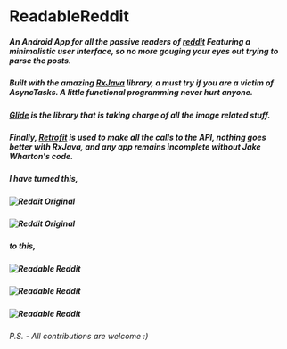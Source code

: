 # ReadableReddit

##### An Android App for all the passive readers of [reddit](https://www.reddit.com) Featuring a minimalistic user interface, so no more gouging your eyes out trying to parse the posts.

##### Built with the amazing [RxJava](https://github.com/ReactiveX/RxJava) library, a must try if you are a victim of AsyncTasks. A little functional programming never hurt anyone. 

##### [Glide](https://github.com/bumptech/glide) is the library that is taking charge of all the image related stuff. 

##### Finally, [Retrofit](http://square.github.io/retrofit/) is used to make all the calls to the API, nothing goes better with RxJava, and any app remains incomplete without Jake Wharton's code.

##### I have turned this,

##### ![Reddit Original](http://imgur.com/DWL52GD.jpg)

##### ![Reddit Original](http://imgur.com/fep1ww9.jpg)

##### to this,

##### ![Readable Reddit](http://imgur.com/oNB57Gz.jpg)

##### ![Readable Reddit](http://imgur.com/skzNr5O.jpg)

##### ![Readable Reddit](http://imgur.com/1f1pJdZ.jpg)

###### P.S. - All contributions are welcome :)
